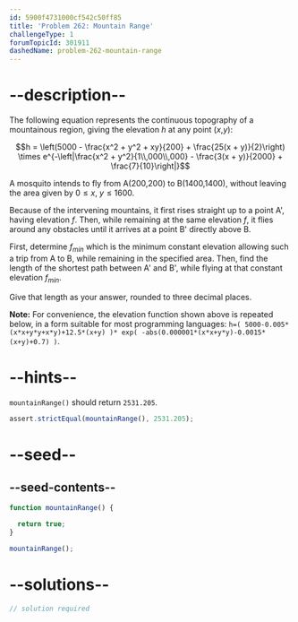 ```yaml
---
id: 5900f4731000cf542c50ff85
title: 'Problem 262: Mountain Range'
challengeType: 1
forumTopicId: 301911
dashedName: problem-262-mountain-range
---
```


# --description--

The following equation represents the continuous topography of a mountainous region, giving the elevation $h$ at any point ($x$,$y$):

$$h = \left(5000 - \frac{x^2 + y^2 + xy}{200} + \frac{25(x + y)}{2}\right) \times e^{-\left|\frac{x^2 + y^2}{1\\,000\\,000} - \frac{3(x + y)}{2000} + \frac{7}{10}\right|}$$

A mosquito intends to fly from A(200,200) to B(1400,1400), without leaving the area given by $0 ≤ x$, $y ≤ 1600$.

Because of the intervening mountains, it first rises straight up to a point A', having elevation $f$. Then, while remaining at the same elevation $f$, it flies around any obstacles until it arrives at a point B' directly above B.

First, determine $f_{min}$ which is the minimum constant elevation allowing such a trip from A to B, while remaining in the specified area. Then, find the length of the shortest path between A' and B', while flying at that constant elevation $f_{min}$.

Give that length as your answer, rounded to three decimal places.

**Note:** For convenience, the elevation function shown above is repeated below, in a form suitable for most programming languages: `h=( 5000-0.005*(x*x+y*y+x*y)+12.5*(x+y) )* exp( -abs(0.000001*(x*x+y*y)-0.0015*(x+y)+0.7) )`.

# --hints--

`mountainRange()` should return `2531.205`.

```js
assert.strictEqual(mountainRange(), 2531.205);
```

# --seed--

## --seed-contents--

```js
function mountainRange() {

  return true;
}

mountainRange();
```

# --solutions--

```js
// solution required
```
